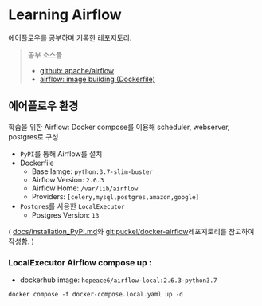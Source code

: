 # Learning Airflow

에어플로우를 공부하며 기록한 레포지토리.

> 공부 소스들
> - [github: apache/airflow](https://github.com/apache/airflow)
> - [airflow: image building (Dockerfile)](https://airflow.apache.org/docs/docker-stack/build.html)
> 

## 에어플로우 환경

학습을 위한 Airflow: Docker compose를 이용해 scheduler, webserver, postgres로 구성
- `PyPI`를 통해 Airflow를 설치
- Dockerfile
    - Base Iamge: `python:3.7-slim-buster`
    - Airflow Version: `2.6.3`
    - Airflow Home: `/var/lib/airflow`
    - Providers: `[celery,mysql,postgres,amazon,google]`
- `Postgres`를 사용한 `LocalExecutor`
    - Postgres Version: `13`


(
    [docs/installation_PyPI.md](/docs/installation_PyPI.md)와 [git:puckel/docker-airflow](https://github.com/puckel/docker-airflow)레포지토리를 참고하여 작성함.
)


### LocalExecutor Airflow compose up :

- dockerhub image: `hopeace6/airflow-local:2.6.3-python3.7`

```
docker compose -f docker-compose.local.yaml up -d
```



